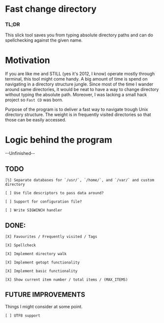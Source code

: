 # Fast change directory

### TL;DR
This slick tool saves you from typing absolute directory paths and can do
spellchecking against the given name.


# Motivation
If you are like me and STILL (yes it's 2012, I know) operate mostly through
terminal, this tool might come handy. A big amount of time is spend on
navigating in a directory structure jungle. Since most of the time I wander
around same directories, it would be neat to have a way to change directory
without typing the absolute path. Moreover, I was lacking a small hack project
so `Fast CD` was born.

Purpose of the program is to deliver a fast way to navigate trough Unix
directory structure. The weight is in frequently visited directories so that
those can be easily accessed.


# Logic behind the program
--Unfinished--


## TODO
	[½] Separate databases for `/usr/`, `/home/`, and `/var/` and custom
	directory

	[ ] Use file descriptors to pass data around?

	[ ] Support for configuration file?

	[ ] Write SIGWINCH handler

## DONE:
	[X] Favourites / Frequently visited / Tags

	[X] Spellcheck

	[X] Implement directory walk

	[X] Implement getopt functionality

	[X] Implement basic functionality

	[X] Show current item number / total items / (MAX_ITEMS)

## FUTURE IMPROVEMENTS
Things I might consider at some point.

	[ ] UTF8 support

